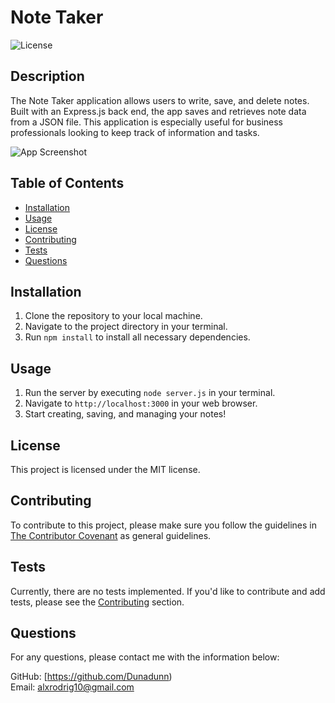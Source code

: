 # Note Taker

![License](https://img.shields.io/badge/License-MIT-blue.svg)

## Description

The Note Taker application allows users to write, save, and delete notes. Built with an Express.js back end, the app saves and retrieves note data from a JSON file. This application is especially useful for business professionals looking to keep track of information and tasks.

![App Screenshot]() 

## Table of Contents

- [Installation](#installation)
- [Usage](#usage)
- [License](#license)
- [Contributing](#contributing)
- [Tests](#tests)
- [Questions](#questions)

## Installation

1. Clone the repository to your local machine.
2. Navigate to the project directory in your terminal.
3. Run `npm install` to install all necessary dependencies.

## Usage

1. Run the server by executing `node server.js` in your terminal.
2. Navigate to `http://localhost:3000` in your web browser.
3. Start creating, saving, and managing your notes!

## License

This project is licensed under the MIT license.

## Contributing

To contribute to this project, please make sure you follow the guidelines in [The Contributor Covenant](https://www.contributor-covenant.org/) as general guidelines.

## Tests

Currently, there are no tests implemented. If you'd like to contribute and add tests, please see the [Contributing](#contributing) section.

## Questions

For any questions, please contact me with the information below:

GitHub: [https://github.com/Dunadunn)  
Email: alxrodrig10@gmail.com
